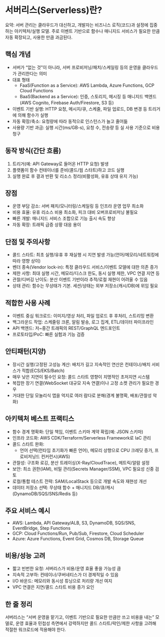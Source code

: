 # 서버리스(Serverless)란?

요약: 서버 관리는 클라우드가 대신하고, 개발자는 비즈니스 로직(코드)과 설정에 집중하는 아키텍처/실행 모델. 주로 이벤트 기반으로 함수나 매니지드 서비스가 필요한 만큼 자동 확장되고, 사용한 만큼 과금된다.

## 핵심 개념
- 서버가 “없는 것”이 아니라, 서버 프로비저닝/패치/스케일링 등의 운영을 클라우드가 관리한다는 의미
- 대표 형태
  - FaaS(Function as a Service): AWS Lambda, Azure Functions, GCP Cloud Functions
  - BaaS(Backend as a Service): 인증, 스토리지, 메시징 등 매니지드 백엔드(AWS Cognito, Firebase Auth/Firestore, S3 등)
- 이벤트 기반 실행: HTTP 요청, 메시지/큐, 스케줄, 파일 업로드, DB 변경 등 트리거에 의해 함수가 실행
- 자동 확장/축소: 요청량에 따라 동적으로 인스턴스가 늘고 줄어듦
- 사용량 기반 과금: 실행 시간(ms/GB-s), 요청 수, 전송량 등 실 사용 기준으로 비용 청구

## 동작 방식(간단 흐름)
1) 트리거(예: API Gateway로 들어온 HTTP 요청) 발생
2) 플랫폼이 함수 컨테이너를 준비(콜드/웜 스타트)하고 코드 실행
3) 실행 완료 후 결과 반환 및 리소스 정리(비활성화, 유휴 상태 유지 가능)

## 장점
- 운영 부담 감소: 서버 패치/모니터링/스케일링 등 인프라 운영 업무 최소화
- 비용 효율: 유휴 리소스 비용 최소화, 피크 대비 오버프로비저닝 불필요
- 빠른 개발: 매니지드 서비스 조합으로 기능 출시 속도 향상
- 자동 확장: 트래픽 급증 상황 대응 용이

## 단점 및 주의사항
- 콜드 스타트: 최초 실행/유휴 후 재실행 시 지연 발생 가능(언어/메모리/네트워킹에 따라 영향 상이)
- 벤더 종속(Vendor lock-in): 특정 클라우드 서비스/이벤트 모델에 대한 의존 증가
- 제한 사항: 최대 실행 시간, 메모리/디스크 한도, 동시 실행 제한, VPC 연결 지연 등
- 관찰/디버깅 난이도: 분산 이벤트 기반이라 추적/로컬 재현이 어려울 수 있음
- 상태 관리: 함수는 무상태가 기본. 세션/상태는 외부 저장소(캐시/DB)에 위임 필요

## 적합한 사용 사례
- 이벤트 중심 워크로드: 이미지/영상 처리, 파일 업로드 후 후처리, 스트리밍 변환
- 백그라운드 작업: 스케줄링 크론, 알림 발송, 로그 집계, ETL/데이터 파이프라인
- API 백엔드: 저~중간 트래픽의 REST/GraphQL 엔드포인트
- 프로토타입/PoC: 빠른 실험과 기능 검증

## 안티패턴(지양)
- 장시간 실행/고정된 고성능 계산: 배치가 길고 지속적인 연산은 컨테이너/배치 서비스가 적합(ECS/EKS/Batch)
- 매우 낮은 지연이 필수인 요청: 콜드 스타트 영향이 치명적인 초저지연 시스템
- 복잡한 장기 연결(WebSocket 대규모 지속 연결)이나 고정 소켓 관리가 필요한 경우
- 거대한 단일 모놀리식 앱을 억지로 여러 람다로 분해(경계 불명확, 배포/관찰성 악화)

## 아키텍처 베스트 프랙티스
- 함수 경계 명확화: 단일 책임, 이벤트 스키마 계약 확립(예: JSON 스키마)
- 인프라 코드화: AWS CDK/Terraform/Serverless Framework로 IaC 관리
- 콜드 스타트 완화: 
  - 언어 선택(런타임 초기화가 빠른 언어), 메모리 상향으로 CPU 크레딧 증가, 프로비저닝드 컨커런시(AWS)
- 관찰성: 구조화 로깅, 분산 트레이싱(X-Ray/CloudTrace), 메트릭/알람 설정
- 보안: 최소 권한(IAM), 비밀 관리(Secrets Manager/SSM), VPC 필요성 신중 검토
- 로컬/통합 테스트 전략: SAM/LocalStack 등으로 개발 속도와 재현성 개선
- 데이터 저장소 선택: 무상태 함수 + 매니지드 DB/큐/캐시(DynamoDB/SQS/SNS/Redis 등)

## 주요 서비스 예시
- AWS: Lambda, API Gateway/ALB, S3, DynamoDB, SQS/SNS, EventBridge, Step Functions
- GCP: Cloud Functions/Run, Pub/Sub, Firestore, Cloud Scheduler
- Azure: Azure Functions, Event Grid, Cosmos DB, Storage Queue

## 비용/성능 고려
- 짧고 빈번한 요청: 서버리스가 비용/운영 효율 좋을 가능성 큼
- 지속적 고부하: 컨테이너/쿠버네티스가 더 경제적일 수 있음
- I/O 바운드: 메모리와 동시성 튜닝으로 처리량 개선 여지
- VPC 연결은 지연/콜드 스타트 비용 증가 요인

## 한 줄 정리
서버리스는 “서버 운영을 맡기고, 이벤트 기반으로 필요한 만큼만 쓰고 비용을 내는” 모델로, 운영 효율과 민첩성 측면에서 강력하지만 콜드 스타트/락인/제한 사항을 고려해 적절한 워크로드에 적용해야 한다.